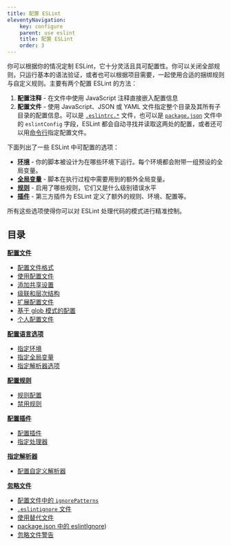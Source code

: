 ```yaml
---
title: 配置 ESLint
eleventyNavigation:
    key: configure
    parent: use eslint
    title: 配置 ESLint
    order: 3
---
```


你可以根据你的情况定制 ESLint，它十分灵活且具可配置性。你可以关闭全部规则，只运行基本的语法验证，或者也可以根据项目需要，一起使用合适的捆绑规则与自定义规则。主要有两个配置 ESLint 的方法：

1. **配置注释** - 在文件中使用 JavaScript 注释直接嵌入配置信息
2. **配置文件** - 使用 JavaScript、JSON 或 YAML 文件指定整个目录及其所有子目录的配置信息。可以是 [`.eslintrc.*`](./configuration-files#配置文件格式) 文件，也可以是 [`package.json`](https://docs.npmjs.com/files/package.json) 文件中的 `eslintConfig` 字段，ESLint 都会自动寻找并读取这两处的配置，或者还可以用[命令行](../command-line-interface)指定配置文件。

下面列出了一些 ESLint 中可配置的选项：

* [**环境**](./language-options#指定环境) - 你的脚本被设计为在哪些环境下运行。每个环境都会附带一组预设的全局变量。
* [**全局变量**](./language-options#指定全局变量) - 脚本在执行过程中需要用到的额外全局变量。
* [**规则**](rules) - 启用了哪些规则，它们又是什么级别错误水平
* [**插件**](plugins) - 第三方插件为 ESLint 定义了额外的规则、环境、配置等。

所有这些选项使得你可以对 ESLint 处理代码的模式进行精准控制。

## 目录

[**配置文件**](configuration-files)

* [配置文件格式](./configuration-files#配置文件格式)
* [使用配置文件](./configuration-files#使用配置文件)
* [添加共享设置](./configuration-files#添加共享设置)
* [级联和层次结构](./configuration-files#级联和层次结构)
* [扩展配置文件](./configuration-files#扩展配置文件)
* [基于 glob 模式的配置](./configuration-files#基于-glob-模式的配置)
* [个人配置文件](./configuration-files#个人配置文件已废弃)

[**配置语言选项**](language-options)

* [指定环境](./language-options#指定环境)
* [指定全局变量](./language-options#指定全局变量)
* [指定解析器选项](./language-options#指定解析器选项)

[**配置规则**](rules)

* [规则配置](./rules)
* [禁用规则](./rules#禁用规则)

[**配置插件**](plugins)

* [配置插件](./plugins#配置插件)
* [指定处理器](./plugins#指定处理器)

[**指定解析器**](./parser)

* [配置自定义解析器](./parser#配置自定义解析器)

[**忽略文件**](ignore)

* [配置文件中的 `ignorePatterns`](./ignore#配置文件中的-ignorepatterns)
* [`.eslintignore` 文件](./ignore#eslintignore-文件)
* [使用替代文件](./ignore#使用替代文件)
* [package.json 中的 eslintIgnore](./ignore#packagejson-中的-eslintignore))
* [忽略文件警告](./ignore#忽略文件警告)
